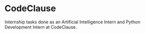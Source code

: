 # CodeClause
Internship tasks done as an Artificial Intelligence Intern and Python Development Intern at CodeClause.
